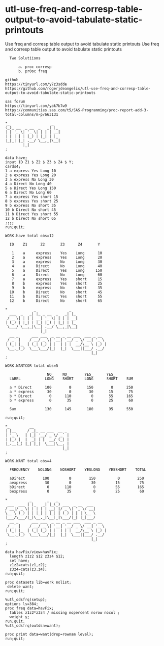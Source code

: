 # utl-use-freq-and-corresp-table-output-to-avoid-tabulate-static-printouts
Use freq and corresp table output to avoid tabulate static printouts 
    Use freq and corresp table output to avoid tabulate static printouts                                                                
                                                                                                                                        
      Two Solutiions                                                                                                                    
                                                                                                                                        
          a. proc corresp                                                                                                               
          b. pr0oc freq                                                                                                                 
                                                                                                                                        
    github                                                                                                                              
    https://tinyurl.com/y7z3sdde                                                                                                        
    https://github.com/rogerjdeangelis/utl-use-freq-and-corresp-table-output-to-avoid-tabulate-static-printouts                         
                                                                                                                                        
    sas forum                                                                                                                           
    https://tinyurl.com/yak7b7w9                                                                                                        
    https://communities.sas.com/t5/SAS-Programming/proc-report-add-3-total-columns/m-p/663131                                           
                                                                                                                                        
    *_                   _                                                                                                              
    (_)_ __  _ __  _   _| |_                                                                                                            
    | | '_ \| '_ \| | | | __|                                                                                                           
    | | | | | |_) | |_| | |_                                                                                                            
    |_|_| |_| .__/ \__,_|\__|                                                                                                           
            |_|                                                                                                                         
    ;                                                                                                                                   
                                                                                                                                        
    data have;                                                                                                                          
    input ID Z1 $ Z2 $ Z3 $ Z4 $ Y;                                                                                                     
    cards4;                                                                                                                             
    1 a express Yes Long 10                                                                                                             
    2 a express Yes Long 20                                                                                                             
    3 a express No Long 30                                                                                                              
    4 a Direct No Long 40                                                                                                               
    5 a Direct Yes Long 150                                                                                                             
    6 a Direct No Long 60                                                                                                               
    7 a express Yes short 15                                                                                                            
    8 b express Yes short 25                                                                                                            
    9 b express No short 35                                                                                                             
    10 b Direct No short 45                                                                                                             
    11 b Direct Yes short 55                                                                                                            
    12 b Direct No short 65                                                                                                             
    ;;;;                                                                                                                                
    run;quit;                                                                                                                           
                                                                                                                                        
    WORK.have total obs=12                                                                                                              
                                                                                                                                        
      ID    Z1      Z2       Z3      Z4       Y                                                                                         
                                                                                                                                        
       1    a     express    Yes    Long      10                                                                                        
       2    a     express    Yes    Long      20                                                                                        
       3    a     express    No     Long      30                                                                                        
       4    a     Direct     No     Long      40                                                                                        
       5    a     Direct     Yes    Long     150                                                                                        
       6    a     Direct     No     Long      60                                                                                        
       7    a     express    Yes    short     15                                                                                        
       8    b     express    Yes    short     25                                                                                        
       9    b     express    No     short     35                                                                                        
      10    b     Direct     No     short     45                                                                                        
      11    b     Direct     Yes    short     55                                                                                        
      12    b     Direct     No     short     65                                                                                        
                                                                                                                                        
    *            _               _                                                                                                      
      ___  _   _| |_ _ __  _   _| |_                                                                                                    
     / _ \| | | | __| '_ \| | | | __|                                                                                                   
    | (_) | |_| | |_| |_) | |_| | |_                                                                                                    
     \___/ \__,_|\__| .__/ \__,_|\__|                                                                                                   
                    |_|                                                                                                                 
      __ _      ___ ___  _ __ _ __ ___  ___ _ __                                                                                        
     / _` |    / __/ _ \| '__| '__/ _ \/ __| '_ \                                                                                       
    | (_| |_  | (_| (_) | |  | | |  __/\__ \ |_) |                                                                                      
     \__,_(_)  \___\___/|_|  |_|  \___||___/ .__/                                                                                       
                                           |_|                                                                                          
    ;                                                                                                                                   
                                                                                                                                        
    WORK.WANTCOR total obs=5                                                                                                            
                                                                                                                                        
                       NO_    NO_       YES_      YES_                                                                                  
      LABEL           LONG    SHORT     LONG      SHORT    SUM                                                                          
                                                                                                                                        
      a * Direct      100        0       150        0      250                                                                          
      a * express      30        0        30       15       75                                                                          
      b * Direct        0      110         0       55      165                                                                          
      b * express       0       35         0       25       60                                                                          
                                                                                                                                        
      Sum             130      145       180       95      550                                                                          
                                                                                                                                        
    run;quit;                                                                                                                           
                                                                                                                                        
    *_         __                                                                                                                       
    | |__     / _|_ __ ___  __ _                                                                                                        
    | '_ \   | |_| '__/ _ \/ _` |                                                                                                       
    | |_) |  |  _| | |  __/ (_| |                                                                                                       
    |_.__(_) |_| |_|  \___|\__, |                                                                                                       
                              |_|                                                                                                       
    ;                                                                                                                                   
                                                                                                                                        
    WORK.WANT total obs=4                                                                                                               
                                                                                                                                        
      FREQUENCY    NOLONG    NOSHORT    YESLONG    YESSHORT    TOTAL                                                                    
                                                                                                                                        
      aDirect        100         0        150          0        250                                                                     
      aexpress        30         0         30         15         75                                                                     
      bDirect          0       110          0         55        165                                                                     
      bexpress         0        35          0         25         60                                                                     
                                                                                                                                        
    *          _       _   _                                                                                                            
     ___  ___ | |_   _| |_(_) ___  _ __  ___                                                                                            
    / __|/ _ \| | | | | __| |/ _ \| '_ \/ __|                                                                                           
    \__ \ (_) | | |_| | |_| | (_) | | | \__ \                                                                                           
    |___/\___/|_|\__,_|\__|_|\___/|_| |_|___/                                                                                           
      __ _      ___ ___  _ __ _ __ ___  ___ _ __                                                                                        
     / _` |    / __/ _ \| '__| '__/ _ \/ __| '_ \                                                                                       
    | (_| |_  | (_| (_) | |  | | |  __/\__ \ |_) |                                                                                      
     \__,_(_)  \___\___/|_|  |_|  \___||___/ .__/                                                                                       
                                           |_|                                                                                          
    ;                                                                                                                                   
                                                                                                                                        
    data havFix/view=havFix;                                                                                                            
      length z1z2 $12 z3z4 $12;                                                                                                         
      set have;                                                                                                                         
      z1z2=cats(z1,z2);                                                                                                                 
      z3z4=cats(z3,z4);                                                                                                                 
    run;quit;                                                                                                                           
                                                                                                                                        
    proc datasets lib=work nolist;                                                                                                      
     delete want;                                                                                                                       
    run;quit;                                                                                                                           
                                                                                                                                        
    %utl_odsfrq(setup);                                                                                                                 
    options ls=384;                                                                                                                     
    proc freq data=havFix;                                                                                                              
      tables z1z2*z3z4 / missing nopercent norow nocol ;                                                                                
      weight y;                                                                                                                         
    run;quit;                                                                                                                           
    %utl_odsfrq(outdsn=want);                                                                                                           
                                                                                                                                        
    proc print data=want(drop=rownam level);                                                                                            
    run;quit;                                                                                                                           
                                                                                                                                        
